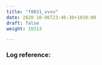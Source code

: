 ```yaml
---
title: "f0031_vvvv"
date: 2020-10-06T23:46:30+1010:00
draft: false
weight: 10313

---
```


### Log reference: <no value>

```
